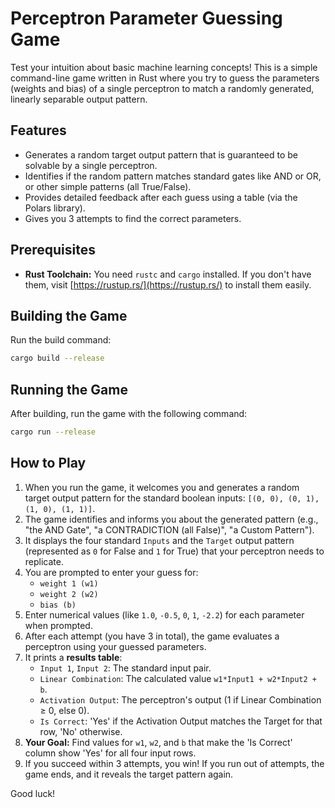 # Perceptron Parameter Guessing Game

Test your intuition about basic machine learning concepts! This is a simple command-line game written in Rust where you try to guess the parameters (weights and bias) of a single perceptron to match a randomly generated, linearly separable output pattern.

## Features

* Generates a random target output pattern that is guaranteed to be solvable by a single perceptron.
* Identifies if the random pattern matches standard gates like AND or OR, or other simple patterns (all True/False).
* Provides detailed feedback after each guess using a table (via the Polars library).
* Gives you 3 attempts to find the correct parameters.

## Prerequisites

* **Rust Toolchain:** You need `rustc` and `cargo` installed. If you don't have them, visit [https://rustup.rs/](https://rustup.rs/) to install them easily.

## Building the Game

Run the build command:
```bash
cargo build --release
```

## Running the Game

After building, run the game with the following command:
```bash
cargo run --release
```

## How to Play

1. When you run the game, it welcomes you and generates a random target output pattern for the standard boolean inputs: `[(0, 0), (0, 1), (1, 0), (1, 1)]`.
2. The game identifies and informs you about the generated pattern (e.g., "the AND Gate", "a CONTRADICTION (all False)", "a Custom Pattern").
3. It displays the four standard `Inputs` and the `Target` output pattern (represented as `0` for False and `1` for True) that your perceptron needs to replicate.
4. You are prompted to enter your guess for:
    * `weight 1 (w1)`
    * `weight 2 (w2)`
    * `bias (b)`
5. Enter numerical values (like `1.0`, `-0.5`, `0`, `1`, `-2.2`) for each parameter when prompted.
6. After each attempt (you have 3 in total), the game evaluates a perceptron using your guessed parameters.
7. It prints a **results table**:
    * `Input 1`, `Input 2`: The standard input pair.
    * `Linear Combination`: The calculated value `w1*Input1 + w2*Input2 + b`.
    * `Activation Output`: The perceptron's output (1 if Linear Combination ≥ 0, else 0).
    * `Is Correct`: 'Yes' if the Activation Output matches the Target for that row, 'No' otherwise.
8. **Your Goal:** Find values for `w1`, `w2`, and `b` that make the 'Is Correct' column show 'Yes' for all four input rows.
9. If you succeed within 3 attempts, you win! If you run out of attempts, the game ends, and it reveals the target pattern again.

Good luck!

